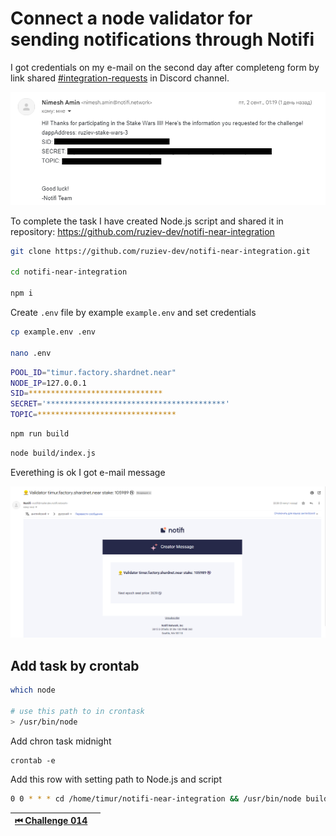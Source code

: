 # Connect a node validator for sending notifications through Notifi

I got credentials on my e-mail on the second day after completeng form by link shared [#integration-requests](https://discord.com/invite/nAqR3mk3rv) in Discord channel.

![img](../images/monitoring/notifi-service-credentials.png)

To complete the task I have created Node.js script and shared it in repository: https://github.com/ruziev-dev/notifi-near-integration

```bash
git clone https://github.com/ruziev-dev/notifi-near-integration.git

cd notifi-near-integration

npm i
```

Create `.env` file by example `example.env` and set credentials

```bash
cp example.env .env

nano .env
```


```bash
POOL_ID="timur.factory.shardnet.near"
NODE_IP=127.0.0.1
SID=******************************
SECRET='****************************************'
TOPIC=*******************************
```

```bash
npm run build
```

```bash
node build/index.js
```

Everething is ok I got e-mail message

![img](../images/monitoring/notifi-service.png)

## Add task by crontab

```bash
which node

# use this path to in crontask
> /usr/bin/node

```

Add chron task midnight

```
crontab -e
```

Add this row with setting path to Node.js and script

```bash
0 0 * * * cd /home/timur/notifi-near-integration && /usr/bin/node build/index.js > /dev/null 2>&1
```

| [⏮ Challenge 014 ](./challenge_014.md) | <!--  [Challenge 015 ⏭](./challenge_015.md) --> |
| -------------------------------------- | ----------------------------------------------- |
